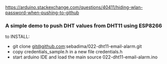 https://arduino.stackexchange.com/questions/40411/hiding-wlan-password-when-pushing-to-github

### A simple  demo to push DHT values from DHT11 using ESP8266

to INSTALL:

*  git clone git@github.com:sebadima/022-dht11-email-alarm.git
* copy credentials_sample.h in a new file credentials.h
* start arduino IDE and load the main source  022-dht11-email-alarm.ino

